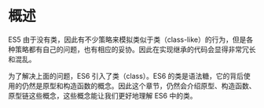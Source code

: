 # 概述

ES5 由于没有类，因此有不少策略来模拟类似于类（class-like）的行为，但是各种策略都有自己的问题，也有相应的妥协。因此在实现继承的代码会显得非常冗长和混乱。

为了解决上面的问题，ES6 引入了类（class）。ES6 的类是语法糖，它的背后使用的仍然是原型和构造函数的概念。因此这个章节，仍然会介绍原型、构造函数、原型链这些概念，这些概念能让我们更好地理解 ES6 中的类。
